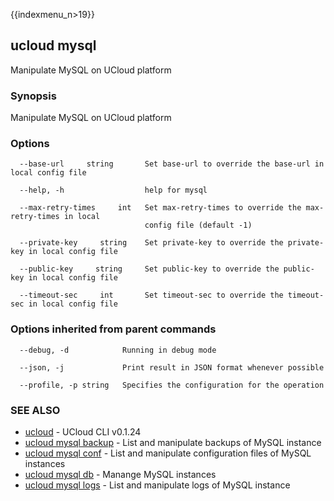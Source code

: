 {{indexmenu_n>19}}

## ucloud mysql

Manipulate MySQL on UCloud platform

### Synopsis

Manipulate MySQL on UCloud platform

### Options

```
  --base-url     string       Set base-url to override the base-url in local config file 

  --help, -h                  help for mysql 

  --max-retry-times     int   Set max-retry-times to override the max-retry-times in local
                              config file (default -1) 

  --private-key     string    Set private-key to override the private-key in local config file 

  --public-key     string     Set public-key to override the public-key in local config file 

  --timeout-sec     int       Set timeout-sec to override the timeout-sec in local config file 

```

### Options inherited from parent commands

```
  --debug, -d            Running in debug mode 

  --json, -j             Print result in JSON format whenever possible 

  --profile, -p string   Specifies the configuration for the operation 

```

### SEE ALSO

* [ucloud](software/cli/cmd/ucloud)	 - UCloud CLI v0.1.24
* [ucloud mysql backup](software/cli/cmd/ucloud/mysql/backup)	 - List and manipulate backups of MySQL instance
* [ucloud mysql conf](software/cli/cmd/ucloud/mysql/conf)	 - List and manipulate configuration files of MySQL instances
* [ucloud mysql db](software/cli/cmd/ucloud/mysql/db)	 - Manange MySQL instances
* [ucloud mysql logs](software/cli/cmd/ucloud/mysql/logs)	 - List and manipulate logs of MySQL instance

